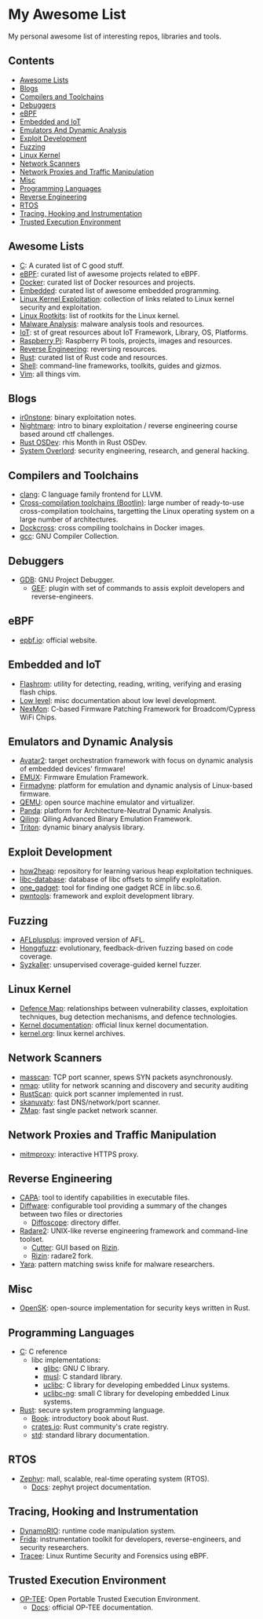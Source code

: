 # My Awesome List

My personal awesome list of interesting repos, libraries and tools.

## Contents

* [Awesome Lists](#awesome-lists)
* [Blogs](#blogs)
* [Compilers and Toolchains](#compilers-and-toolchains)
* [Debuggers](#debuggers)
* [eBPF](#ebpf)
* [Embedded and IoT](#embedded-and-iot)
* [Emulators And Dynamic Analysis](#emulators-and-dynamic-analysis)
* [Exploit Development](#exploit-development)
* [Fuzzing](#fuzzing)
* [Linux Kernel](#linux-kernel)
* [Network Scanners](#network-scanners)
* [Network Proxies and Traffic Manipulation](#network-proxies-and-traffic-manipulation)
* [Misc](#misc)
* [Programming Languages](#programming-languages)
* [Reverse Engineering](#reverse-engineering)
* [RTOS](#rtos)
* [Tracing, Hooking and Instrumentation](#tracing-hooking-and-instrumentation)
* [Trusted Execution Environment](#trusted-execution-environment)

## Awesome Lists

* [C][17]: A curated list of C good stuff.
* [eBPF][25]: curated list of awesome projects related to eBPF.
* [Docker][30]: curated list of Docker resources and projects.
* [Embedded][20]: curated list of awesome embedded programming.
* [Linux Kernel Exploitation][21]: collection of links related to Linux kernel
  security and exploitation.
* [Linux Rootkits][29]: list of rootkits for the Linux kernel.
* [Malware Analysis][34]: malware analysis tools and resources.
* [IoT][19]: st of great resources about IoT Framework, Library, OS, Platforms.
* [Raspberry Pi][33]: Raspberry Pi tools, projects, images and resources.
* [Reverse Engineering][35]: reversing resources.
* [Rust][18]: curated list of Rust code and resources.
* [Shell][31]: command-line frameworks, toolkits, guides and gizmos.
* [Vim][32]: all things vim.

## Blogs

* [ir0nstone][56]: binary exploitation notes.
* [Nightmare][13]: intro to binary exploitation / reverse engineering course
  based around ctf challenges.
* [Rust OSDev][68]: rhis Month in Rust OSDev.
* [System Overlord][46]: security engineering, research, and general hacking.

## Compilers and Toolchains

* [clang][15]: C language family frontend for LLVM.
* [Cross-compilation toolchains (Bootlin)][16]: large number of ready-to-use
  cross-compilation toolchains, targetting the Linux operating system on a large
  number of architectures.
* [Dockcross][45]: cross compiling toolchains in Docker images.
* [gcc][14]: GNU Compiler Collection.

## Debuggers

* [GDB][26]: GNU Project Debugger.
  * [GEF][27]: plugin with set of commands to assis exploit developers and
    reverse-engineers.

## eBPF

* [epbf.io][66]: official website.

## Embedded and IoT

* [Flashrom][74]: utility for detecting, reading, writing, verifying and erasing
  flash chips.
* [Low level][48]: misc documentation about low level development.
* [NexMon][49]: C-based Firmware Patching Framework for Broadcom/Cypress WiFi
  Chips.

## Emulators and Dynamic Analysis

* [Avatar2][62]: target orchestration framework with focus on dynamic analysis
  of embedded devices' firmware!
* [EMUX][9]: Firmware Emulation Framework.
* [Firmadyne][63]: platform for emulation and dynamic analysis of Linux-based
  firmware.
* [QEMU][28]: open source machine emulator and virtualizer.
* [Panda][64]: platform for Architecture-Neutral Dynamic Analysis.
* [Qiling][10]: Qiling Advanced Binary Emulation Framework.
* [Triton][65]: dynamic binary analysis library.

## Exploit Development

* [how2heap][47]: repository for learning various heap exploitation techniques.
* [libc-database][69]: database of libc offsets to simplify exploitation.
* [one_gadget][70]: tool for finding one gadget RCE in libc.so.6.
* [pwntools][71]: framework and exploit development library.

## Fuzzing

* [AFLplusplus][38]: improved version of AFL.
* [Honggfuzz][39]: evolutionary, feedback-driven fuzzing based on code coverage.
* [Syzkaller][37]: unsupervised coverage-guided kernel fuzzer.

## Linux Kernel

* [Defence Map][22]: relationships between vulnerability classes, exploitation
  techniques, bug detection mechanisms, and defence technologies.
* [Kernel documentation][12]: official linux kernel documentation.
* [kernel.org][11]: linux kernel archives.

## Network Scanners

* [masscan][8]: TCP port scanner, spews SYN packets asynchronously.
* [nmap][4]: utility for network scanning and discovery and security auditing
* [RustScan][5]: quick port scanner implemented in rust.
* [skanuvaty][7]: fast DNS/network/port scanner.
* [ZMap][6]: fast single packet network scanner.

## Network Proxies and Traffic Manipulation

* [mitmproxy][40]: interactive HTTPS proxy.

## Reverse Engineering

* [CAPA][73]: tool to identify capabilities in executable files.
* [Diffware][52]: configurable tool providing a summary of the changes between
  two files or directories
  * [Diffoscope][53]: directory differ.
* [Radare2][1]: UNIX-like reverse engineering framework and command-line
  toolset.
  * [Cutter][3]: GUI based on [Rizin][2].
  * [Rizin][2]: radare2 fork.
* [Yara][72]: pattern matching swiss knife for malware researchers.

## Misc

* [OpenSK][67]: open-source implementation for security keys written in Rust.

## Programming Languages

* [C][57]: C reference
  * libc implementations:
    * [glibc][58]: GNU C library.
    * [musl][59]: C standard library.
    * [uclibc][60]: C library for developing embedded Linux systems.
    * [uclibc-ng][61]: small C library for developing embedded Linux systems.
* [Rust][41]: secure system programming language.
  * [Book][42]: introductory book about Rust.
  * [crates.io][44]: Rust community's crate registry.
  * [std][43]: standard library documentation.

## RTOS

* [Zephyr][50]: mall, scalable, real-time operating system (RTOS).
  * [Docs][51]: zephyt project documentation.

## Tracing, Hooking and Instrumentation

* [DynamoRIO][23]: runtime code manipulation system.
* [Frida][36]: instrumentation toolkit for developers, reverse-engineers, and
  security researchers.
* [Tracee][24]: Linux Runtime Security and Forensics using eBPF.

## Trusted Execution Environment

* [OP-TEE][54]: Open Portable Trusted Execution Environment.
  * [Docs][55]: official OP-TEE documentation.

[1]: https://github.com/radareorg/radare2
[2]: https://github.com/rizinorg/rizin
[3]: https://cutter.re/
[4]: https://nmap.org/
[5]: https://github.com/RustScan/RustScan
[6]: https://github.com/zmap/zmap
[7]: https://github.com/Esc4iCEscEsc/skanuvaty
[8]: https://github.com/robertdavidgraham/masscan
[9]: https://github.com/therealsaumil/emux
[10]: https://github.com/qilingframework/qiling
[11]: https://kernel.org/
[12]: https://www.kernel.org/doc/html/latest/index.html
[13]: https://guyinatuxedo.github.io/index.html
[14]: https://gcc.gnu.org/
[15]: https://clang.llvm.org/
[16]: https://toolchains.bootlin.com/
[17]: https://github.com/oz123/awesome-c
[18]: https://github.com/rust-unofficial/awesome-rust
[19]: https://github.com/phodal/awesome-iot
[20]: https://github.com/nhivp/Awesome-Embedded
[21]: https://github.com/xairy/linux-kernel-exploitation
[22]: https://github.com/a13xp0p0v/linux-kernel-defence-map
[23]: https://github.com/DynamoRIO/dynamorio
[24]: https://github.com/aquasecurity/tracee
[25]: https://github.com/zoidbergwill/awesome-ebpf
[26]: https://www.sourceware.org/gdb/
[27]: https://github.com/hugsy/gef
[28]: https://www.qemu.org/
[29]: https://github.com/milabs/awesome-linux-rootkits
[30]: https://github.com/veggiemonk/awesome-docker
[31]: https://github.com/alebcay/awesome-shell
[32]: https://github.com/mhinz/vim-galore
[33]: https://github.com/thibmaek/awesome-raspberry-pi
[34]: https://github.com/rshipp/awesome-malware-analysis
[35]: https://github.com/tylerha97/awesome-reversing
[36]: https://github.com/frida/frida
[37]: https://github.com/google/syzkaller
[38]: https://github.com/AFLplusplus/AFLplusplus
[39]: https://github.com/google/honggfuzz
[40]: https://mitmproxy.org/
[41]: https://www.rust-lang.org/
[42]: https://doc.rust-lang.org/book/
[43]: https://doc.rust-lang.org/std/
[44]: https://crates.io/
[45]: https://github.com/dockcross/dockcross
[46]: https://systemoverlord.com/
[47]: https://github.com/shellphish/how2heap
[48]: https://low-level.readthedocs.io/en/latest/
[49]: https://github.com/seemoo-lab/nexmon
[50]: https://www.zephyrproject.org/
[51]: https://docs.zephyrproject.org/latest/
[52]: https://github.com/airbus-seclab/diffware
[53]: https://salsa.debian.org/reproducible-builds/diffoscope
[54]: https://github.com/OP-TEE/optee_os
[55]: https://optee.readthedocs.io/en/latest/index.html
[56]: https://ir0nstone.gitbook.io/notes/
[57]: https://en.cppreference.com/w/c
[58]: https://sourceware.org/git/?p=glibc.git
[59]: https://git.musl-libc.org/cgit/musl
[60]: https://www.uclibc.org/
[61]: https://cgit.uclibc-ng.org/cgi/cgit/uclibc-ng.git/
[62]: https://github.com/avatartwo/avatar2
[63]: https://github.com/firmadyne/firmadyne
[64]: https://github.com/panda-re/panda
[65]: https://github.com/JonathanSalwan/Triton
[66]: https://ebpf.io/
[67]: https://github.com/google/OpenSK
[68]: https://rust-osdev.com/
[69]: https://github.com/niklasb/libc-database
[70]: https://github.com/david942j/one_gadget
[71]: https://github.com/Gallopsled/pwntools
[72]: https://virustotal.github.io/yara/
[73]: https://github.com/mandiant/capa
[74]: https://github.com/flashrom/flashrom
